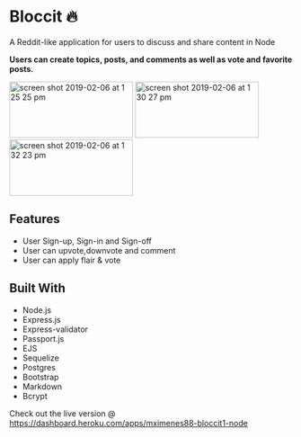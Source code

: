 # Bloccit  :fire:
A Reddit-like application for users to discuss and share content in Node  

 **Users can create topics, posts, and comments as well as vote and favorite posts.**
 
<img width="220" img height="100" alt="screen shot 2019-02-06 at 1 25 25 pm" src="https://user-images.githubusercontent.com/19629111/52364281-d7371500-2a12-11e9-8442-dbe7a4499922.png"> <img width="220" img height="100" alt="screen shot 2019-02-06 at 1 30 27 pm" src="https://user-images.githubusercontent.com/19629111/52364782-0601bb00-2a14-11e9-8fa5-cc24c62ed77e.png"> <img width="220" img height="100" alt="screen shot 2019-02-06 at 1 32 23 pm" src="https://user-images.githubusercontent.com/19629111/52364784-07cb7e80-2a14-11e9-8f15-299d34a89d00.png">

## Features
 * User Sign-up, Sign-in and Sign-off
 * User can upvote,downvote and comment
 * User can apply flair & vote

## Built With

* Node.js
* Express.js
* Express-validator
* Passport.js
* EJS
* Sequelize
* Postgres
* Bootstrap
* Markdown 
* Bcrypt 



Check out the live version @ https://dashboard.heroku.com/apps/mximenes88-bloccit1-node

